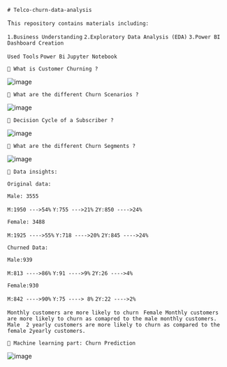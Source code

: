 ```# Telco-churn-data-analysis```

T```his repository contains materials including:```

```1.Business Understanding```
```2.Exploratory Data Analysis (EDA)```
```3.Power BI Dashboard Creation```

```Used Tools```
```Power Bi```
```Jupyter Notebook```



```🔴 What is Customer Churning ?```

![image](https://user-images.githubusercontent.com/100744141/183361485-adeaefa3-31ca-4c4b-a6c6-6ee8cc08831d.png)

```🔴 What are the different Churn Scenarios ?```

![image](https://user-images.githubusercontent.com/100744141/183361653-e6ea1870-12e7-4c49-82ea-d6cac2693f0e.png)

```🔴 Decision Cycle of a Subscriber ?```

![image](https://user-images.githubusercontent.com/100744141/183361828-66b4a845-9218-4a09-afbf-01cf89fbf84b.png)

```🔴 What are the different Churn Segments ?```

![image](https://user-images.githubusercontent.com/100744141/183362283-dc10eadb-d710-4196-b634-6f781c267ff8.png)


```🔴 Data insights:```

```Original data:```

```Male: 3555```

```M:1950 --->54%```
```Y:755 --->21%```
```2Y:850 ---->24%```


```Female: 3488```

```M:1925 ---->55%```
```Y:718 ---->20%```
```2Y:845 ---->24%```



```Churned Data:```


```Male:939```

```M:813 ---->86%```
```Y:91 ---->9%```
```2Y:26 ---->4%```


```Female:930```

```M:842 ---->90%```
```Y:75 ----> 8%```
```2Y:22 ---->2%```



```Monthly customers are more likely to churn ```
```Female Monthly customers are more likely to churn as comapred to the male monthly customers.```
```Male  2 yearly customers are more likely to churn as compared to the female 2yearly customers.```






```🔴 Machine learning part: Churn Prediction```



![image](https://user-images.githubusercontent.com/100744141/183367044-9fc82a28-010a-4b97-b9ac-d4a4f1e5daac.png)

